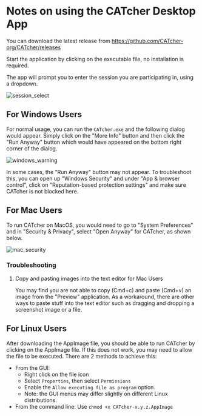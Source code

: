 # Notes on using the CATcher Desktop App

You can download the latest release from https://github.com/CATcher-org/CATcher/releases

Start the application by clicking on the executable file, no installation is required.

The app will prompt you to enter the session you are participating in, using a dropdown.

![session_select](https://imgur.com/nBOy7zH.png)

## For Windows Users
For normal usage, you can run the `CATcher.exe` and the following dialog would appear. Simply click on the "More Info" button and then click the "Run Anyway" button which would have appeared on the bottom right corner of the dialog. 

![windows_warning](https://imgur.com/4p0Yn7s.png)

In some cases, the "Run Anyway" button may not appear. To troubleshoot this, you can open up "Windows Security" and under "App & browser control", click on "Reputation-based protection settings" and make sure CATcher is not blocked here.

## For Mac Users
To run CATcher on MacOS, you would need to go to "System Preferences" and in "Security & Privacy", select "Open Anyway" for CATcher, as shown below.

![mac_security](https://imgur.com/INX9Juq.png)

### Troubleshooting
1. Copy and pasting images into the text editor for Mac Users

    You may find you are not able to copy (Cmd+c) and paste (Cmd+v) an image from the "Preview" application. As a workaround, there are other ways to paste stuff into the text editor such as dragging and dropping a screenshot image or a file.

## For Linux Users
After downloading the AppImage file, you should be able to run CATcher by clicking on the
AppImage file.
If this does not work, you may need to allow the file to be executed.
There are 2 methods to achieve this:
- From the GUI:
  - Right click on the file icon
  - Select `Properties`, then select `Permissions`
  - Enable the `Allow executing file as program` option. 
  - Note: the GUI menus may differ slightly on different Linux distributions.
- From the command line: Use `chmod +x CATcher-x.y.z.AppImage`
